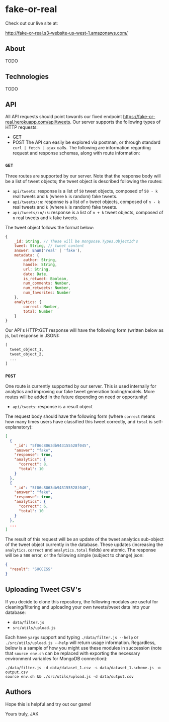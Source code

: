 # fake-or-real
Check out our live site at:

http://fake-or-real.s3-website-us-west-1.amazonaws.com/

## About
TODO

## Technologies
TODO

## API
All API requests should point towards our fixed endpoint https://fake-or-real.herokuapp.com/api/tweets. Our server supports the following types of HTTP requests:
 - GET
 - POST
The API can easily be explored via postman, or through standard `curl | fetch | ajax` calls. The following are information regarding request and response schemas, along with route information:

### `GET`
Three routes are supported by our server. Note that the response body will be a list of tweet objects; the tweet object is described following the routes:
 - `api/tweets`: response is a list of `50` tweet objects, composed of `50 - k` real tweets and `k` (where `k` is random) fake tweets.
 - `api/tweets/:n`: response is a list of `n` tweet objects, composed of `n - k` real tweets and `k` (where `k` is random) fake tweets.
 - `api/tweets/:n/:k`: response is a list of `n + k` tweet objects, composed of `n` real tweets and `k` fake tweets.

The tweet object follows the format below:
```js
{
  	_id: String, // These will be mongoose.Types.ObjectId's
	tweet: String, // tweet content
	answer: Enum('real' | 'fake'),
	metadata: {
		author: String,
		handle: String,
		url: String,
		date: Date,
		is_retweet: Boolean,
		num_comments: Number,
		num_retweets: Number,
		num_favorites: Number		
	},
	analytics: {
		correct: Number,
		total: Number
	}
}
```

Our API's HTTP:GET response will have the following form (written below as js, but response in JSON):
```js
[
  tweet_object_1,
  tweet_object_2,
  ...
]
```

### `POST`
One route is currently supported by our server. This is used internally for analytics and improving our fake tweet generation tooling/models. More routes will be added in the future depending on need or opportunity!
 - `api/tweets`: response is a result object

The request body should have the following form (where `correct` means how many times users have classified this tweet correctly, and `total` is self-explanatory):
```JSON
[
  {
    "_id": "5f06c8063db943155528f045",
    "answer": "fake",
    "response": true,
    "analytics": {
      "correct": 8,
      "total": 10
    }
  },
  {
    "_id": "5f06c8063db943155528f046",
    "answer": "fake",
    "response": true,
    "analytics": {
      "correct": 6,
      "total": 10
    }
  },
  ...
]
```

The result of this request will be an update of the tweet analytics sub-object of the tweet object currently in the database. These updates (increasing the `analytics.correct` and `analytics.total` fields) are atomic. The response will be a `500` error, or the following simple (subject to change) json:

```JSON
{
  "result": "SUCCESS"
}
```

## Uploading Tweet CSV's
If you decide to clone this repository, the following modules are useful for cleaning/filtering and uploading your own tweets/tweet data into your database:
 - `data/filter.js`
 - `src/utils/upload.js`

Each have `yargs` support and typing `./data/filter.js --help` or `./src/utils/upload.js --help` will return usage information. Regardless, below is a sample of how you might use these modules in succession (note that `source env.sh` can be replaced with exporting the necessary environment variables for MongoDB connection):
```shell
./data/filter.js -d data/dataset_1.csv -s data/dataset_1.scheme.js -o output.csv
source env.sh && ./src/utils/upload.js -d data/output.csv
```

## Authors
Hope this is helpful and try out our game!

Yours truly,
  JAK
